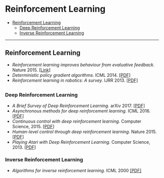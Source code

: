# Reinforcement Learning

- [Reinforcement Learning](#reinforcement-learning)
  + [Deep Reinforcement Learning](#deep-reinforcement-learning)
  - [Inverse Reinforcement Learning](#inverse-reinforcement-learning)
--- ---

## Reinforcement Learning 

- *Reinforcement learning improves behaviour from evaluative feedback.* Nature 2015. [[Link]](http://www.nature.com/nature/journal/v521/n7553/abs/nature14540.html)
- *Deterministic policy gradient algorithms.* ICML 2014. [[PDF]](http://proceedings.mlr.press/v32/silver14.pdf)
- *Reinforcement learning in robotics: A survey.* IJRR 2013. [[PDF]](https://pdfs.semanticscholar.org/b13f/191aef22f4e2dc95d3ac9f2eed0da56cceb6.pdf)

##

### Deep Reinforcement Learning

- *A Brief Survey of Deep Reinforcement Learning.* arXiv 2017. [[PDF]](https://arxiv.org/pdf/1708.05866v1.pdf)
- *Asynchronous methods for deep reinforcement learning.* ICML 2016. [[PDF]](http://proceedings.mlr.press/v48/mniha16.pdf)
- *Continuous control with deep reinforcement learning.* Computer Science, 2015. [[PDF]](https://arxiv.org/pdf/1509.02971.pdf)
- *Human-level control through deep reinforcement learning.* Nature 2015. [[PDF]](http://www.davidqiu.com:8888/research/nature14236.pdf)
- *Playing Atari with Deep Reinforcement Learning.* Computer Science, 2013. [[PDF]](https://arxiv.org/pdf/1312.5602.pdf)

### Inverse Reinforcement Learning
- *Algorithms for inverse reinforcement learning.* ICML 2000 [[PDF]](http://ai.stanford.edu/~ang/papers/icml00-irl.pdf)
